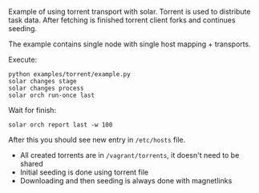 Example of using torrent transport with solar. Torrent is used to distribute task data. After fetching is finished torrent client forks and continues seeding.


The example contains single node with single host mapping + transports.

Execute:
```
python examples/torrent/example.py
solar changes stage
solar changes process
solar orch run-once last
```

Wait for finish:

```
solar orch report last -w 100
```

After this you should see new entry in `/etc/hosts` file.


* All created torrents are in `/vagrant/torrents`, it doesn't need to be shared
* Initial seeding is done using torrent file
* Downloading and then seeding is always done with magnetlinks
